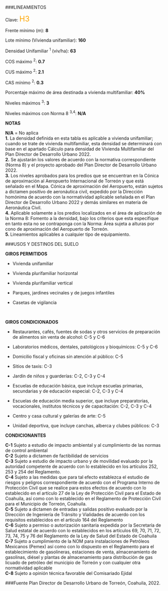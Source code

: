 
###LINEAMIENTOS

Clave: <span style="color:orange; font-size:x-large">H3</span>

Frente mínimo (m): <b>8</b>

Lote mínimo (Vivienda unifamiliar): <b>160</b>

Densidad Unifamiliar <sup>1</sup> (viv/ha): <b>63</b>

COS máximo <sup>2</sup>: <b>0.7</b>

CUS máximo <sup>2</sup>: <b>2.1</b>

CAS mínimo <sup>2</sup>: <b>0.3</b>

Porcentaje máximo de área destinada a vivienda multifamiliar: <b>40%</b>

Niveles máximos <sup>3</sup>: <b>3</b>

Niveles máximos con Norma 8 <sup>3,4</sup>: <b>N/A</b>

<p>
<span style="color:gray; font-size:small">

<b>NOTAS</b></br>

<b>N/A</b> = No aplica</br>
<b>1.</b> La densidad definida en esta tabla es aplicable a vivienda unifamiliar; cuando se trate de vivienda multifamiliar, esta densidad se determinará con base en el apartado Cálculo para densidad de Vivienda Multifamiliar del Plan Director de Desarrollo Urbano 2022. </br>
<b>2.</b> Se ajustarán los valores de acuerdo con la normativa correspondiente (Norma 8) y el proyecto aprobado del Plan Director de Desarrollo Urbano 2022. </br>
<b>3.</b> Los niveles aprobados para los predios que se encuentran en la Cónica de aproximación al Aeropuerto Internacional de Torreón y que está señalado en el Mapa. Cónica de aproximación del Aeropuerto, están sujetos a dictamen positivo de aeronáutica civil, expedido por la Dirección homónima de acuerdo con la normatividad aplicable señalada en el Plan Director de Desarrollo Urbano 2022 y demás similares en materia de Aeronáutica Civil.</br>
<b>4.</b> Aplicable solamente a los predios localizados en el área de aplicación de la Norma 8: Fomento a la densidad, bajo los criterios que esta especifique en tanto esta no se contraponga con la Norma: Área sujeta a alturas por cono de aproximación del Aeropuerto de Torreón.</br>
<b>5. </b>Lineamientos aplicables a cualquier tipo de equipamiento.</br>

</span>
</p>

###USOS Y DESTINOS DEL SUELO

**GIROS PERMITIDOS**

- Vivienda unifamiliar

- Vivienda plurifamiliar horizontal

- Vivienda plurifamiliar vertical

- Parques, jardines vecinales y de juegos infantiles

- Casetas de vigilancia

</br>

**GIROS CONDICIONADOS**

- Restaurantes, cafés, fuentes de sodas y otros servicios de preparación de alimentos sin venta de alcohol: C-5 y C-6

- Laboratorios médicos, dentales, patológicos y bioquímicos: C-5 y C-6

- Domicilio fiscal y oficinas sin atención al público: C-5

- Sitios de taxis: C-3

- Jardín de niños y guarderías: C-2, C-3 y C-4

- Escuelas de educación básica, que incluye escuelas primarias, secundarias y de educación especial: C-2, C-3 y C-4

- Escuelas de educación media superior, que incluye preparatorias, vocacionales, institutos técnicos y de capacitación: C-2, C-3 y C-4

- Centro y casa cultural y galerías de arte: C-5

- Unidad deportiva, que incluye canchas, alberca y clubes públicos: C-3

**CONDICIONANTES**

<p>
<span style="color:gray; font-size:small">

<b>C-1</b>  Sujeto a estudio de impacto ambiental y al cumplimiento de las normas de control ambiental</br>
<b>C-2</b>  Sujeto a dictamen de factibilidad de servicios</br>
<b>C-3</b>  Sujeto a estudio de impacto urbano y de movilidad evaluado por la autoridad competente de acuerdo con lo establecido en los artículos 252, 253 y 254 del Reglamento.</br>
<b>C-4</b>  Sujeto a las medidas que para tal efecto establezca el estudio de riesgos y peligros correspondiente de acuerdo con el Programa Interno de Protección Civil que se realice para estos efectos de acuerdo con lo establecido en el artículo 27 de la Ley de Protección Civil para el Estado de Coahuila, así como con lo establecido en el Reglamento de Protección Civil para el Municipio de Torreón, Coahuila.</br>
<b>C-5</b>  Sujeto a dictamen de entradas y salidas positivo evaluado por la Dirección de Ingeniería de Tránsito y Vialidades de acuerdo con los requisitos establecidos en el artículo 164 del Reglamento</br>
<b>C-6</b>  Sujeto a permiso o autorización sanitaria expedida por la Secretaría de Salud estatal de acuerdo con lo establecidos en los artículos 69, 70, 71, 72, 73, 74, 75 y 76 del Reglamento de la Ley de Salud del Estado de Coahuila</br>
<b>C-7</b>  Sujeto a cumplimiento de la NOM para instalaciones de Petróleos Mexicanos (Pemex) así como con lo dispuesto en el Reglamento para el establecimiento de gasolineras, estaciones de venta, almacenamiento de gasolinas, diésel y plantas de almacenamiento para distribución de gas licuado de petróleo del municipio de Torreón y con cualquier otra normatividad aplicable</br>
<b>C-8</b>  Sujeto a opinión técnica favorable del Comisariado Ejidal</br>

</span>
</p>

###Fuente
Plan Director de Desarrollo Urbano de Torreón, Coahuila, 2022.
